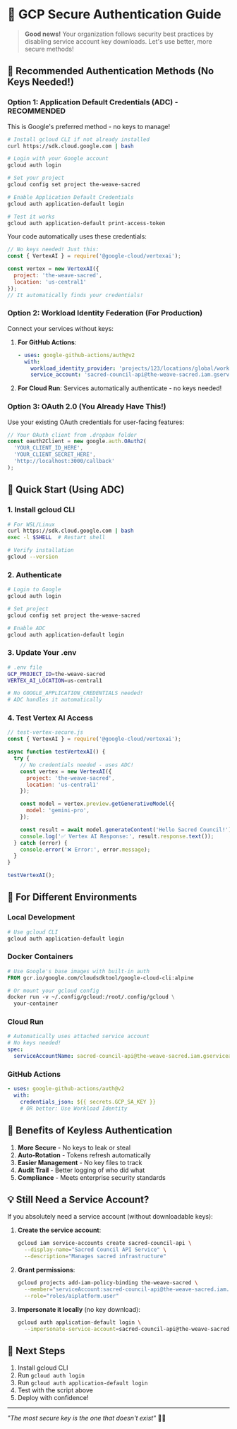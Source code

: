 # 🔐 GCP Secure Authentication Guide

> **Good news!** Your organization follows security best practices by disabling service account key downloads. Let's use better, more secure methods!

## 🎯 Recommended Authentication Methods (No Keys Needed!)

### Option 1: **Application Default Credentials (ADC)** - RECOMMENDED
This is Google's preferred method - no keys to manage!

```bash
# Install gcloud CLI if not already installed
curl https://sdk.cloud.google.com | bash

# Login with your Google account
gcloud auth login

# Set your project
gcloud config set project the-weave-sacred

# Enable Application Default Credentials
gcloud auth application-default login

# Test it works
gcloud auth application-default print-access-token
```

Your code automatically uses these credentials:
```javascript
// No keys needed! Just this:
const { VertexAI } = require('@google-cloud/vertexai');

const vertex = new VertexAI({
  project: 'the-weave-sacred',
  location: 'us-central1'
});
// It automatically finds your credentials!
```

### Option 2: **Workload Identity Federation** (For Production)
Connect your services without keys:

1. **For GitHub Actions**:
   ```yaml
   - uses: google-github-actions/auth@v2
     with:
       workload_identity_provider: 'projects/123/locations/global/workloadIdentityPools/github/providers/github'
       service_account: 'sacred-council-api@the-weave-sacred.iam.gserviceaccount.com'
   ```

2. **For Cloud Run**:
   Services automatically authenticate - no keys needed!

### Option 3: **OAuth 2.0** (You Already Have This!)
Use your existing OAuth credentials for user-facing features:

```javascript
// Your OAuth client from .dropbox folder
const oauth2Client = new google.auth.OAuth2(
  'YOUR_CLIENT_ID_HERE',
  'YOUR_CLIENT_SECRET_HERE',
  'http://localhost:3000/callback'
);
```

## 🚀 Quick Start (Using ADC)

### 1. Install gcloud CLI
```bash
# For WSL/Linux
curl https://sdk.cloud.google.com | bash
exec -l $SHELL  # Restart shell

# Verify installation
gcloud --version
```

### 2. Authenticate
```bash
# Login to Google
gcloud auth login

# Set project
gcloud config set project the-weave-sacred

# Enable ADC
gcloud auth application-default login
```

### 3. Update Your .env
```bash
# .env file
GCP_PROJECT_ID=the-weave-sacred
VERTEX_AI_LOCATION=us-central1

# No GOOGLE_APPLICATION_CREDENTIALS needed!
# ADC handles it automatically
```

### 4. Test Vertex AI Access
```javascript
// test-vertex-secure.js
const { VertexAI } = require('@google-cloud/vertexai');

async function testVertexAI() {
  try {
    // No credentials needed - uses ADC!
    const vertex = new VertexAI({
      project: 'the-weave-sacred',
      location: 'us-central1'
    });

    const model = vertex.preview.getGenerativeModel({
      model: 'gemini-pro',
    });

    const result = await model.generateContent('Hello Sacred Council!');
    console.log('✅ Vertex AI Response:', result.response.text());
  } catch (error) {
    console.error('❌ Error:', error.message);
  }
}

testVertexAI();
```

## 🎨 For Different Environments

### Local Development
```bash
# Use gcloud CLI
gcloud auth application-default login
```

### Docker Containers
```dockerfile
# Use Google's base images with built-in auth
FROM gcr.io/google.com/cloudsdktool/google-cloud-cli:alpine

# Or mount your gcloud config
docker run -v ~/.config/gcloud:/root/.config/gcloud \
  your-container
```

### Cloud Run
```yaml
# Automatically uses attached service account
# No keys needed!
spec:
  serviceAccountName: sacred-council-api@the-weave-sacred.iam.gserviceaccount.com
```

### GitHub Actions
```yaml
- uses: google-github-actions/auth@v2
  with:
    credentials_json: ${{ secrets.GCP_SA_KEY }}
    # OR better: Use Workload Identity
```

## 🌟 Benefits of Keyless Authentication

1. **More Secure** - No keys to leak or steal
2. **Auto-Rotation** - Tokens refresh automatically  
3. **Easier Management** - No key files to track
4. **Audit Trail** - Better logging of who did what
5. **Compliance** - Meets enterprise security standards

## 💡 Still Need a Service Account?

If you absolutely need a service account (without downloadable keys):

1. **Create the service account**:
   ```bash
   gcloud iam service-accounts create sacred-council-api \
     --display-name="Sacred Council API Service" \
     --description="Manages sacred infrastructure"
   ```

2. **Grant permissions**:
   ```bash
   gcloud projects add-iam-policy-binding the-weave-sacred \
     --member="serviceAccount:sacred-council-api@the-weave-sacred.iam.gserviceaccount.com" \
     --role="roles/aiplatform.user"
   ```

3. **Impersonate it locally** (no key download):
   ```bash
   gcloud auth application-default login \
     --impersonate-service-account=sacred-council-api@the-weave-sacred.iam.gserviceaccount.com
   ```

## 🎯 Next Steps

1. Install gcloud CLI
2. Run `gcloud auth login`
3. Run `gcloud auth application-default login`
4. Test with the script above
5. Deploy with confidence!

---

*"The most secure key is the one that doesn't exist"* 🔐✨